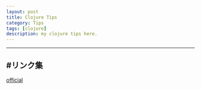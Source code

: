 ```yaml
---
layout: post
title: Clojure Tips
category: Tips
tags: [clojure]
description: my clojure tips here.
---
```


-------------
#リンク集
-------------

[official](http://clojure.org "clojure official")






